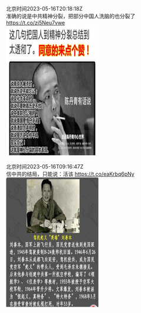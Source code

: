 北京时间2023-05-16T20:18:18Z<br>准确的说是中共精神分裂，把部分中国人洗脑的也分裂了 https://t.co/zj5Neu7vwe<br><img src='/temp/image/2023/u-Month-5/1658446777215852545_0.jpg' width='250' height='350'><br><br>北京时间2023-05-16T09:16:47Z<br>信中共的结局，只能说：活该 https://t.co/eaKrbq6pNy<br><img src='/temp/image/2023/u-Month-5/1658280300005269506_0.jpg' width='250' height='350'><br><br>
